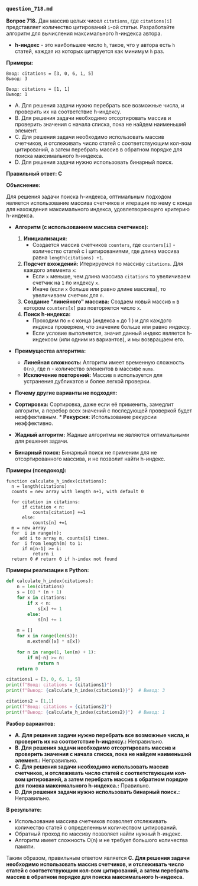 ### `question_718.md`

**Вопрос 718.** Дан массив целых чисел `citations`, где `citations[i]` представляет количество цитирований `i`-ой статьи. Разработайте алгоритм для вычисления максимального h-индекса автора.

*   **h-индекс** - это наибольшее число `h`, такое, что у автора есть `h` статей, каждая из которых цитируется как минимум `h` раз.

**Примеры:**
```
Ввод: citations = [3, 0, 6, 1, 5]
Вывод: 3

Ввод: citations = [1, 1]
Вывод: 1
```

-   A. Для решения задачи нужно перебрать все возможные числа,  и проверить их на соответствие h-индексу.
-   B. Для решения задачи необходимо отсортировать массив и проверить значения с начала списка, пока не найдем наименьший элемент.
-   C. Для решения задачи необходимо использовать массив счетчиков, и отслеживать число статей с соответствующим кол-вом цитирований, а затем  перебрать массив в обратном порядке для поиска максимального h-индекса.
-   D.  Для решения задачи нужно использовать бинарный поиск.

**Правильный ответ: C**

**Объяснение:**

Для решения задачи поиска h-индекса, оптимальным подходом является использование массива счетчиков и итерация по нему с конца для нахождения максимального индекса, удовлетворяющего критерию h-индекса.

*  **Алгоритм (с использованием массива счетчиков):**
    1.  **Инициализация:**
         *  Создается массив счетчиков  `counters`, где `counters[i]`  - количество статей с i  цитированиями,  где длина массива равна `length(citations) +1`.
    2.  **Подсчет вхождений:** Итерируемся по массиву `citations`. Для каждого элемента  `x`:
        *  Если `x`  меньше, чем длина  массива `citations` то увеличиваем счетчик на `1` по индексу `x`.
        *   Иначе (если `x`  больше или равно длине массива), то увеличиваем  счетчик для `n`.
     3.   **Создание "линейного" массива:** Создаем новый массив `m` в котором  `counters[x]`  раз повторяется число `x`.
      4. **Поиск h-индекса:**
          *   Проходим по `m`  с конца (индекса  `n` до 1 ) и для каждого индекса  проверяем, что значение больше или равно индексу.
         *   Если условие выполняется, значит данный индекс является  h-индексом (или одним из вариантов), и мы возвращаем его.

*  **Преимущества алгоритма:**
    *  **Линейная сложность:**  Алгоритм  имеет  временную сложность  `O(n)`,  где n - количество элементов в массиве `nums`.
    *   **Исключение повторений:** Массив `m`  используется для  устранения дубликатов и более легкой проверки.
*   **Почему другие варианты не подходят:**
   *   **Сортировка:** Сортировка, даже если её применить,  замедлит алгоритм,  а перебор всех значений  с последующей проверкой  будет неэффективным.
    *   **Рекурсия:** Использование рекурсии неэффективно.
   * **Жадный алгоритм:**  Жадные алгоритмы  не  являются оптимальными для решения задачи.
   *    **Бинарный поиск:** Бинарный поиск  не применим для не отсортированного массива, и не позволит найти  h-индекс.

**Примеры (псевдокод):**
```
function calculate_h_index(citations):
  n = length(citations)
  counts = new array with length n+1, with default 0

  for citation in citations:
      if citation < n:
          counts[citation] +=1
      else:
          counts[n] +=1
  m = new array
  for  i in range(n):
     add i to array m, counts[i] times.
  for  i from length(m) to 1:
      if m[n-1] >= i:
          return i
  return 0 # return 0 if h-index not found
```
**Примеры реализации в Python:**
```python
def calculate_h_index(citations):
    n = len(citations)
    s = [0] * (n + 1)
    for x in citations:
        if x < n:
            s[x] += 1
        else:
            s[n] += 1

    m = []
    for x in range(len(s)):
        m.extend([x] * s[x])

    for n in range(1, len(m) + 1):
        if m[-n] >= n:
            return n
    return 0

citations1 = [3, 0, 6, 1, 5]
print(f"Ввод: citations = {citations1}")
print(f"Вывод: {calculate_h_index(citations1)}")  # Вывод: 3

citations2 = [1,1]
print(f"Ввод: citations = {citations2}")
print(f"Вывод: {calculate_h_index(citations2)}")  # Вывод: 1

```
**Разбор вариантов:**
*  **A. Для решения задачи нужно перебрать все возможные числа, и проверить их на соответствие h-индексу.:** Неправильно.
*  **B. Для решения задачи необходимо отсортировать массив и проверить значения с начала списка, пока не найдем наименьший элемент.:** Неправильно.
*   **C. Для решения задачи необходимо использовать массив счетчиков, и отслеживать число статей с соответствующим кол-вом цитирований, а затем  перебрать массив в обратном порядке для поиска максимального h-индекса.:** Правильно.
*   **D. Для решения задачи нужно использовать бинарный поиск.:** Неправильно.

**В результате:**
* Использование массива счетчиков позволяет отслеживать количество статей с определенным количеством цитирований.
*  Обратный проход по массиву позволяет найти нужный h-индекс.
*  Алгоритм имеет сложность O(n) и не требует большого количества памяти.

Таким образом, правильным ответом является **C. Для решения задачи необходимо использовать массив счетчиков, и отслеживать число статей с соответствующим кол-вом цитирований, а затем  перебрать массив в обратном порядке для поиска максимального h-индекса.**
